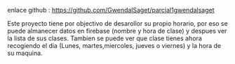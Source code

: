 enlace github : https://github.com/GwendalSaget/parcial1gwendalsaget

Este proyecto tiene por objectivo de desarollor su propio horario, por eso se puede almanecer datos en firebase (nombre y hora de clase) y despues ver la lista de sus clases. Tambien se puede ver que clase tienes ahora recogiendo el dia (Lunes, martes,miercoles, jueves o viernes) y la hora de su maquina.
